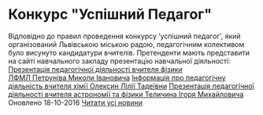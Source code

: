 # Конкурс &quot;Успішний Педагог&quot;
Відповідно до правил проведення конкурсу ‘успішний педагог’, який організований Львівською міською радою, педагогічним колективом було висунуто кандидатури вчителів. Претенденти мають представити на сайті навчального закладу презентацію навчальної діяльності:
[Презентація педагогічної діяльності вчителя фізики ЛФМЛ Петруніва Миколи Івановича](/files/конкурс-успішний-педагог/презентація-педагогічної-діяльності.pptx)
[Інформація про педагогічну діяльність вчителя хімії Олексин Лілії Тадеївни](/files/конкурс-успішний-педагог/інформація-про-педагогічну-діяльність-олексин-лілії-тадеївни.pptx)
[Презентація педагогічної діяльності вчителя астрономії та фізики Теличина Ігоря Михайловича](/files/конкурс-успішний-педагог/презентація-досвіду-теличина-ігоря-михайловича.pptx)
Оновлено 18-10-2016
[Читати усі новини](/news)

